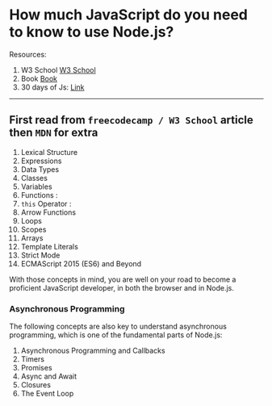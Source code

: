 
# How much JavaScript do you need to know to use Node.js?
Resources: 
1. W3 School [W3 School](https://www.w3schools.com/js/default.asp)
2. Book [Book](https://flaviocopes.com/book/js/)
3. 30 days of Js: [Link](https://github.com/Asabeneh/30-Days-Of-JavaScript)

---

## First read from `freecodecamp / W3 School` article then `MDN` for extra

1. Lexical Structure
2. Expressions
3. Data Types
4. Classes
5. Variables
6. Functions : 
7. `this` Operator : 
8. Arrow Functions
9. Loops
10. Scopes
11. Arrays
12. Template Literals
13. Strict Mode
14. ECMAScript 2015 (ES6) and Beyond

With those concepts in mind, you are well on your road to become a proficient JavaScript developer, in both the browser and in Node.js.

### Asynchronous Programming
The following concepts are also key to understand asynchronous programming, which is one of the fundamental parts of Node.js:

1. Asynchronous Programming and Callbacks
2. Timers
3. Promises
4. Async and Await
5. Closures
6. The Event Loop
